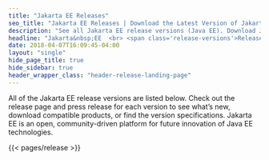 ```yaml
---
title: "Jakarta EE Releases"
seo_title: "Jakarta EE Releases | Download the Latest Version of Jakarta EE (Java EE)"
description: "See all Jakarta EE release versions (Java EE). Download Jakarta EE compatible products and find out what’s new in the latest version."
headline: "Jakarta&nbsp;EE  <br> <span class='release-versions'>Release Versions<span>"
date: 2018-04-07T16:09:45-04:00
layout: "single"
hide_page_title: true
hide_sidebar: true
header_wrapper_class: "header-release-landing-page"
---
```


All of the Jakarta EE release versions are listed below. Check out the release page and press release for each version to see what’s new, download compatible products, or find the version specifications. Jakarta EE is an open, community-driven platform for future innovation of Java EE technologies.

{{< pages/release >}}
